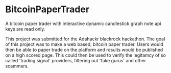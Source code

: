 # BitcoinPaperTrader
A bitcoin paper trader with interactive dynamic candlestick graph
note api keys are read only.

This project was submitted for the Adahackr blackrock hackathon.
The goal of this project was to make a web based, bitcoin paper trader. 
Users would then be able to paper trade on the platform and results would be published on a high scored page. 
This could then be used to verify the legitamcy of so called 'trading signal' providers, filtering out 'fake gurus' and other scammers.


